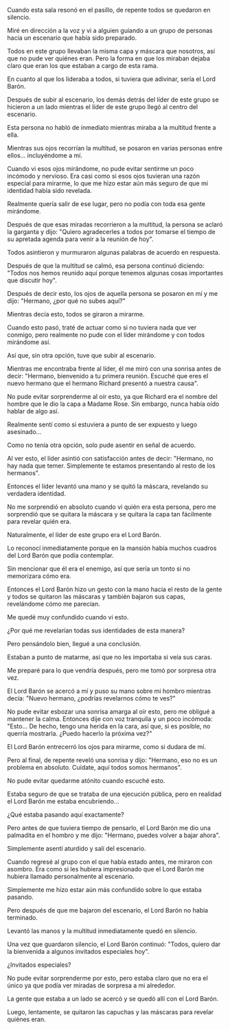 
Cuando esta sala resonó en el pasillo, de repente todos se quedaron en silencio.

Miré en dirección a la voz y vi a alguien guiando a un grupo de personas hacia un escenario que había sido preparado.

Todos en este grupo llevaban la misma capa y máscara que nosotros, así que no pude ver quiénes eran. Pero la forma en que los miraban dejaba claro que eran los que estaban a cargo de esta rama.

En cuanto al que los lideraba a todos, si tuviera que adivinar, sería el Lord Barón.

Después de subir al escenario, los demás detrás del líder de este grupo se hicieron a un lado mientras el líder de este grupo llegó al centro del escenario.

Esta persona no habló de inmediato mientras miraba a la multitud frente a ella.

Mientras sus ojos recorrían la multitud, se posaron en varias personas entre ellos... incluyéndome a mí.

Cuando vi esos ojos mirándome, no pude evitar sentirme un poco incómodo y nervioso. Era casi como si esos ojos tuvieran una razón especial para mirarme, lo que me hizo estar aún más seguro de que mi identidad había sido revelada.

Realmente quería salir de ese lugar, pero no podía con toda esa gente mirándome.

Después de que esas miradas recorrieron a la multitud, la persona se aclaró la garganta y dijo: "Quiero agradecerles a todos por tomarse el tiempo de su apretada agenda para venir a la reunión de hoy".

Todos asintieron y murmuraron algunas palabras de acuerdo en respuesta.

Después de que la multitud se calmó, esa persona continuó diciendo: "Todos nos hemos reunido aquí porque tenemos algunas cosas importantes que discutir hoy".

Después de decir esto, los ojos de aquella persona se posaron en mí y me dijo: "Hermano, ¿por qué no subes aquí?"

Mientras decía esto, todos se giraron a mirarme.

Cuando esto pasó, traté de actuar como si no tuviera nada que ver conmigo, pero realmente no pude con el líder mirándome y con todos mirándome así.

Así que, sin otra opción, tuve que subir al escenario.

Mientras me encontraba frente al líder, él me miró con una sonrisa antes de decir: "Hermano, bienvenido a tu primera reunión. Escuché que eres el nuevo hermano que el hermano Richard presentó a nuestra causa".

No pude evitar sorprenderme al oír esto, ya que Richard era el nombre del hombre que le dio la capa a Madame Rose. Sin embargo, nunca había oído hablar de algo así.

Realmente sentí como si estuviera a punto de ser expuesto y luego asesinado…

Como no tenía otra opción, solo pude asentir en señal de acuerdo.

Al ver esto, el líder asintió con satisfacción antes de decir: "Hermano, no hay nada que temer. Simplemente te estamos presentando al resto de los hermanos".

Entonces el líder levantó una mano y se quitó la máscara, revelando su verdadera identidad.

No me sorprendió en absoluto cuando vi quién era esta persona, pero me sorprendió que se quitara la máscara y se quitara la capa tan fácilmente para revelar quién era.

Naturalmente, el líder de este grupo era el Lord Barón.

Lo reconocí inmediatamente porque en la mansión había muchos cuadros del Lord Barón que podía contemplar.

Sin mencionar que él era el enemigo, así que sería un tonto si no memorizara cómo era.

Entonces el Lord Barón hizo un gesto con la mano hacia el resto de la gente y todos se quitaron las máscaras y también bajaron sus capas, revelándome cómo me parecían.

Me quedé muy confundido cuando vi esto.

¿Por qué me revelarían todas sus identidades de esta manera?

Pero pensándolo bien, llegué a una conclusión.

Estaban a punto de matarme, así que no les importaba si veía sus caras.

Me preparé para lo que vendría después, pero me tomó por sorpresa otra vez.

El Lord Barón se acercó a mí y puso su mano sobre mi hombro mientras decía: "Nuevo hermano, ¿podrías revelarnos cómo te ves?"

No pude evitar esbozar una sonrisa amarga al oír esto, pero me obligué a mantener la calma. Entonces dije con voz tranquila y un poco incómoda: "Esto... De hecho, tengo una herida en la cara, así que, si es posible, no querría mostrarla. ¿Puedo hacerlo la próxima vez?"

El Lord Barón entrecerró los ojos para mirarme, como si dudara de mí.

Pero al final, de repente reveló una sonrisa y dijo: "Hermano, eso no es un problema en absoluto. Cuídate, aquí todos somos hermanos".

No pude evitar quedarme atónito cuando escuché esto.

Estaba seguro de que se trataba de una ejecución pública, pero en realidad el Lord Barón me estaba encubriendo…

¿Qué estaba pasando aquí exactamente?

Pero antes de que tuviera tiempo de pensarlo, el Lord Barón me dio una palmadita en el hombro y me dijo: "Hermano, puedes volver a bajar ahora".

Simplemente asentí aturdido y salí del escenario.

Cuando regresé al grupo con el que había estado antes, me miraron con asombro. Era como si les hubiera impresionado que el Lord Barón me hubiera llamado personalmente al escenario.

Simplemente me hizo estar aún más confundido sobre lo que estaba pasando.

Pero después de que me bajaron del escenario, el Lord Barón no había terminado.

Levantó las manos y la multitud inmediatamente quedó en silencio.

Una vez que guardaron silencio, el Lord Barón continuó: "Todos, quiero dar la bienvenida a algunos invitados especiales hoy".

¿Invitados especiales?

No pude evitar sorprenderme por esto, pero estaba claro que no era el único ya que podía ver miradas de sorpresa a mi alrededor.

La gente que estaba a un lado se acercó y se quedó allí con el Lord Barón.

Luego, lentamente, se quitaron las capuchas y las máscaras para revelar quiénes eran.